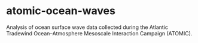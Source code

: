 # atomic-ocean-waves
Analysis of ocean surface wave data collected during the Atlantic Tradewind Ocean–Atmosphere Mesoscale Interaction Campaign (ATOMIC).

